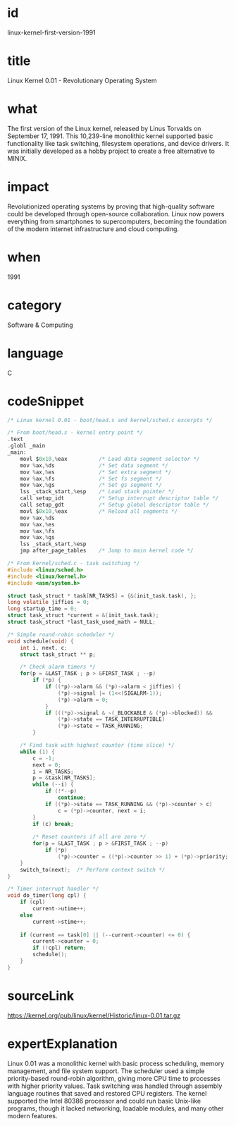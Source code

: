 # id
linux-kernel-first-version-1991

# title
Linux Kernel 0.01 - Revolutionary Operating System

# what
The first version of the Linux kernel, released by Linus Torvalds on September 17, 1991. This 10,239-line monolithic kernel supported basic functionality like task switching, filesystem operations, and device drivers. It was initially developed as a hobby project to create a free alternative to MINIX.

# impact
Revolutionized operating systems by proving that high-quality software could be developed through open-source collaboration. Linux now powers everything from smartphones to supercomputers, becoming the foundation of the modern internet infrastructure and cloud computing.

# when
1991

# category
Software & Computing

# language
C

# codeSnippet
```c
/* Linux kernel 0.01 - boot/head.s and kernel/sched.c excerpts */

/* From boot/head.s - kernel entry point */
.text
.globl _main
_main:
    movl $0x10,%eax          /* Load data segment selector */
    mov %ax,%ds              /* Set data segment */
    mov %ax,%es              /* Set extra segment */ 
    mov %ax,%fs              /* Set fs segment */
    mov %ax,%gs              /* Set gs segment */
    lss _stack_start,%esp    /* Load stack pointer */
    call setup_idt           /* Setup interrupt descriptor table */
    call setup_gdt           /* Setup global descriptor table */
    movl $0x10,%eax          /* Reload all segments */
    mov %ax,%ds
    mov %ax,%es
    mov %ax,%fs
    mov %ax,%gs
    lss _stack_start,%esp
    jmp after_page_tables    /* Jump to main kernel code */

/* From kernel/sched.c - task switching */
#include <linux/sched.h>
#include <linux/kernel.h>
#include <asm/system.h>

struct task_struct * task[NR_TASKS] = {&(init_task.task), };
long volatile jiffies = 0;
long startup_time = 0;
struct task_struct *current = &(init_task.task);
struct task_struct *last_task_used_math = NULL;

/* Simple round-robin scheduler */
void schedule(void) {
    int i, next, c;
    struct task_struct ** p;

    /* Check alarm timers */
    for(p = &LAST_TASK ; p > &FIRST_TASK ; --p)
        if (*p) {
            if ((*p)->alarm && (*p)->alarm < jiffies) {
                (*p)->signal |= (1<<(SIGALRM-1));
                (*p)->alarm = 0;
            }
            if (((*p)->signal & ~(_BLOCKABLE & (*p)->blocked)) &&
                (*p)->state == TASK_INTERRUPTIBLE)
                (*p)->state = TASK_RUNNING;
        }

    /* Find task with highest counter (time slice) */
    while (1) {
        c = -1;
        next = 0;
        i = NR_TASKS;
        p = &task[NR_TASKS];
        while (--i) {
            if (!*--p)
                continue;
            if ((*p)->state == TASK_RUNNING && (*p)->counter > c)
                c = (*p)->counter, next = i;
        }
        if (c) break;
        
        /* Reset counters if all are zero */
        for(p = &LAST_TASK ; p > &FIRST_TASK ; --p)
            if (*p)
                (*p)->counter = ((*p)->counter >> 1) + (*p)->priority;
    }
    switch_to(next);  /* Perform context switch */
}

/* Timer interrupt handler */
void do_timer(long cpl) {
    if (cpl)
        current->utime++;
    else
        current->stime++;
    
    if (current == task[0] || (--current->counter) <= 0) {
        current->counter = 0;
        if (!cpl) return;
        schedule();
    }
}
```

# sourceLink
https://kernel.org/pub/linux/kernel/Historic/linux-0.01.tar.gz

# expertExplanation
Linux 0.01 was a monolithic kernel with basic process scheduling, memory management, and file system support. The scheduler used a simple priority-based round-robin algorithm, giving more CPU time to processes with higher priority values. Task switching was handled through assembly language routines that saved and restored CPU registers. The kernel supported the Intel 80386 processor and could run basic Unix-like programs, though it lacked networking, loadable modules, and many other modern features.
